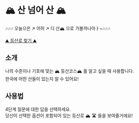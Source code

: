 # 🏔 산 넘어 산 🏔

🎶🎶🎶 오늘으은 ↗️ 어허 ↗️ 디 산🏔 으로 가볼까나아ㅏ~🎶🎶🎶

[⛰ 등산로 찾기 ⛰](http://sannumsan.s3-website.ap-northeast-2.amazonaws.com)

## 소개
나의 수준이나 기호에 맞는 🏔 등산코스🏔 를 알고 싶을 때 사용합니다.   
한국에 어떤 산들이 있는지 알 수 있어요! 

## 사용법 

4단계 질문에 대한 답을 선택하세요.  
당신이 선택한 옵션이 포함되어 있는 등산로 🏔 🛣 들을 보여줄거에요! 
